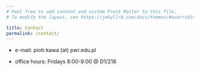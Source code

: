 ```yaml
---
# Feel free to add content and custom Front Matter to this file.
# To modify the layout, see https://jekyllrb.com/docs/themes/#overriding-theme-defaults

title: Contact
permalink: /contact/
---
```


* e-mail: piotr.kawa (at) pwr.edu.pl

* office hours: Fridays 8:00-9:00 @ D1/218
